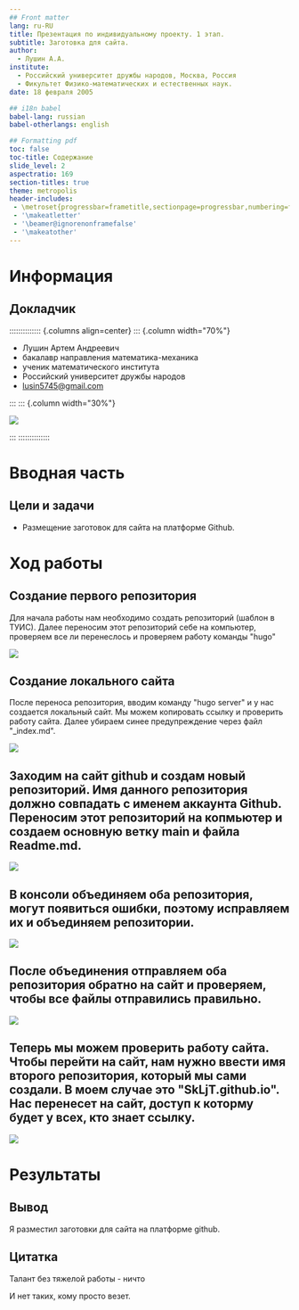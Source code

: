 ```yaml
---
## Front matter
lang: ru-RU
title: Презентация по индивидуальному проекту. 1 этап.
subtitle: Заготовка для сайта.
author:
  - Лушин А.А.
institute:
  - Российский университет дружбы народов, Москва, Россия
  - Фикультет Физико-математических и естественных наук.
date: 18 февраля 2005

## i18n babel
babel-lang: russian
babel-otherlangs: english

## Formatting pdf
toc: false
toc-title: Содержание
slide_level: 2
aspectratio: 169
section-titles: true
theme: metropolis
header-includes:
 - \metroset{progressbar=frametitle,sectionpage=progressbar,numbering=fraction}
 - '\makeatletter'
 - '\beamer@ignorenonframefalse'
 - '\makeatother'
---
```


# Информация

## Докладчик

:::::::::::::: {.columns align=center}
::: {.column width="70%"}

  * Лушин Артем Андреевич
  * бакалавр направления математика-механика
  * ученик математического института
  * Российский университет дружбы народов
  * [lusin5745@gmail.com](lusin5745@gmail.com)

:::
::: {.column width="30%"}

![](./image/mee.jpeg)

:::
::::::::::::::

# Вводная часть


## Цели и задачи

- Размещение заготовок для сайта на платформе Github.

# Ход работы

## Создание первого репозитория

Для начала работы нам необходимо создать репозиторий (шаблон в ТУИС). Далее переносим этот репозиторий себе на компьютер, проверяем все ли перенеслось и проверяем работу команды "hugo"

![](./image/image(21).png)

## Создание локального сайта

После переноса репозитория, вводим команду "hugo server" и у нас создается локальный сайт. Мы можем копировать ссылку и проверить работу сайта. Далее убираем синее предупреждение через файл "_index.md".

![](./image/images.png)

## Заходим на сайт github и создам новый репозиторий. Имя данного репозитория должно совпадать с именем аккаунта Github. Переносим этот репозиторий на копмьютер и создаем основную ветку main и файла Readme.md.

![](./image/image11.png)

## В консоли объединяем оба репозитория, могут появиться ошибки, поэтому исправляем их и объединяем репозитории.

![](./image/image18.png)

## После объединения отправляем оба репозитория обратно на сайт и проверяем, чтобы все файлы отправились правильно.

![](./image/image.png)

## Теперь мы можем проверить работу сайта. Чтобы перейти на сайт, нам нужно ввести имя второго репозитория, который мы сами создали. В моем случае это "SkLjT.github.io". Нас перенесет на сайт, доступ к которму будет у всех, кто знает ссылку. 

![](./image/image(2).png)


# Результаты

## Вывод

Я разместил заготовки для сайта на платформе github.

## Цитатка

Талант без тяжелой работы - ничто

И нет таких, кому просто везет.

